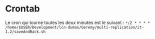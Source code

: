 # Crontab
Le cron qui tourne toutes les deux minutes est le suivant :
`*/2 * * * * /home/$USER/Development/lcn-dumas/Geremy/multi-replication/it-1.2/saveAndBack.sh`
